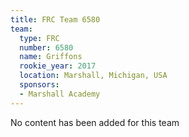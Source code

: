 ```yaml
---
title: FRC Team 6580
team:
  type: FRC
  number: 6580
  name: Griffons
  rookie_year: 2017
  location: Marshall, Michigan, USA
  sponsors:
  - Marshall Academy
---
```


No content has been added for this team